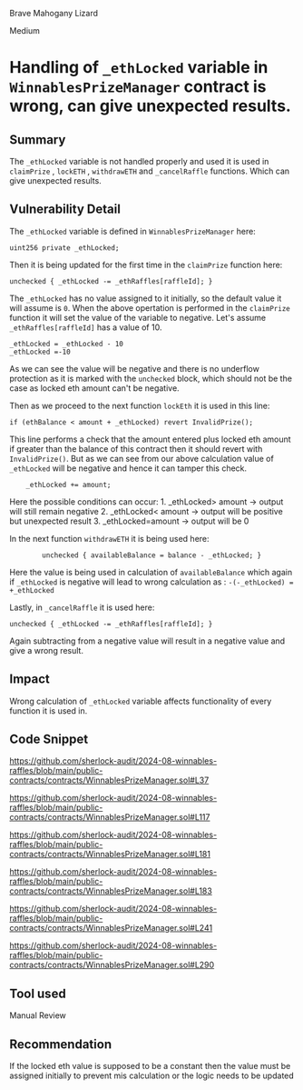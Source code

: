 Brave Mahogany Lizard

Medium

# Handling of `_ethLocked` variable in `WinnablesPrizeManager` contract is wrong, can give unexpected results.

## Summary
The `_ethLocked` variable is not handled properly and used it is used in `claimPrize` , `lockETH` , `withdrawETH` and `_cancelRaffle` functions. Which can give unexpected results.

## Vulnerability Detail

The `_ethLocked` variable is defined in `WinnablesPrizeManager` here:
```solidity
uint256 private _ethLocked;
```
Then it is being updated for the first time in the `claimPrize` function here:
```solidity
unchecked { _ethLocked -= _ethRaffles[raffleId]; }
```
The `_ethLocked` has no value assigned to it initially, so the default value it will assume is `0`.
When the above opertation is performed in the `claimPrize` function it will set the value of the variable to negative.
Let's assume `_ethRaffles[raffleId]` has a value of 10.
```solidity
_ethLocked = _ethLocked - 10
_ethLocked =-10
```
As we can see the value will be negative and there is no underflow protection as it is marked with the `unchecked` block, which should not be the case as locked eth amount can't be negative. 

Then as we proceed to the next function `lockEth` it is used in this line:
```solidity
if (ethBalance < amount + _ethLocked) revert InvalidPrize();
```
This line performs a check that the amount entered plus locked eth amount if greater than the balance of this contract then it should revert with `InvalidPrize()`. But as we can see from our above calculation value of `_ethLocked` will be negative and hence it can tamper this check.

```solidity
    _ethLocked += amount;
```
Here the possible conditions can occur:
    1. _ethLocked> amount -> output will still remain negative
    2. _ethLocked< amount -> output will be positive but unexpected result
    3. _ethLocked=amount -> output will be 0

In the next function `withdrawETH` it is being used here:
```solidity
        unchecked { availableBalance = balance - _ethLocked; }
```
Here the value is being used in calculation of `availableBalance` which again if `_ethLocked` is negative will lead to wrong calculation as : `-(-_ethLocked) = +_ethLocked`

Lastly, in `_cancelRaffle` it is used here:
```solidity
unchecked { _ethLocked -= _ethRaffles[raffleId]; }
```
Again subtracting from a negative value will result in a negative value and give a wrong result.


## Impact
Wrong calculation of `_ethLocked` variable affects functionality of every function it is used in.

## Code Snippet
https://github.com/sherlock-audit/2024-08-winnables-raffles/blob/main/public-contracts/contracts/WinnablesPrizeManager.sol#L37

https://github.com/sherlock-audit/2024-08-winnables-raffles/blob/main/public-contracts/contracts/WinnablesPrizeManager.sol#L117

https://github.com/sherlock-audit/2024-08-winnables-raffles/blob/main/public-contracts/contracts/WinnablesPrizeManager.sol#L181

https://github.com/sherlock-audit/2024-08-winnables-raffles/blob/main/public-contracts/contracts/WinnablesPrizeManager.sol#L183

https://github.com/sherlock-audit/2024-08-winnables-raffles/blob/main/public-contracts/contracts/WinnablesPrizeManager.sol#L241

https://github.com/sherlock-audit/2024-08-winnables-raffles/blob/main/public-contracts/contracts/WinnablesPrizeManager.sol#L290


## Tool used

Manual Review

## Recommendation
If the locked eth value is supposed to be a constant then the value must be assigned initially to prevent mis calculation or the logic needs to be updated